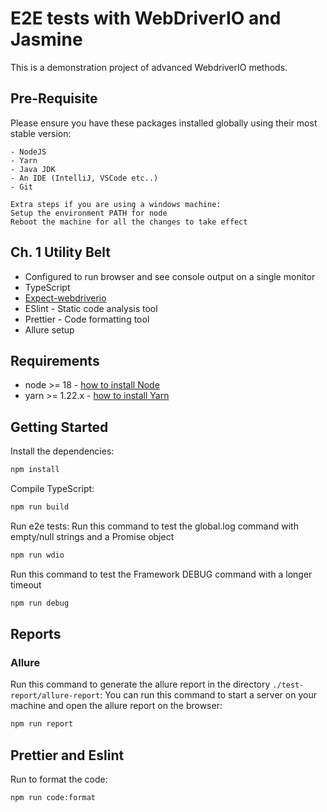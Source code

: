 # E2E tests with WebDriverIO and Jasmine


This is a demonstration project of advanced WebdriverIO methods.

## Pre-Requisite
Please ensure you have these packages installed globally using their most stable version:
```
- NodeJS
- Yarn
- Java JDK
- An IDE (IntelliJ, VSCode etc..)
- Git

Extra steps if you are using a windows machine:
Setup the environment PATH for node
Reboot the machine for all the changes to take effect
```

## Ch. 1 Utility Belt
-   Configured to run browser and see console output on a single monitor 
-   TypeScript 
-   [Expect-webdriverio](https://github.com/webdriverio/expect-webdriverio)
-   ESlint - Static code analysis tool
-   Prettier - Code formatting tool
-   Allure setup 

## Requirements
-   node >= 18 - [how to install Node](https://nodejs.org/en/download/)
-   yarn >= 1.22.x - [how to install Yarn](https://classic.yarnpkg.com/lang/en/docs/install/)

## Getting Started

Install the dependencies:

```bash /zsh
npm install
```

Compile TypeScript:
```bash / zsh
npm run build
```

Run e2e tests:
Run this command to test the global.log command with empty/null strings and a Promise object 
```bash / zsh
npm run wdio
```

Run this command to test the Framework DEBUG command with a longer timeout 
```bash /zsh
npm run debug
```


## Reports
### Allure
Run this command to generate the allure report in the directory `./test-report/allure-report`:
You can run this command to start a server on your machine and open the allure report on the browser:
```bash / zsh
npm run report
```

## Prettier and Eslint
Run to format the code:
```bash / zsh
npm run code:format
```
